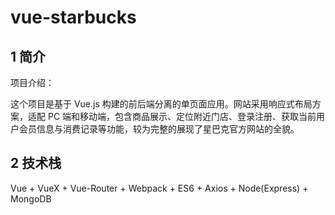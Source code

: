 # vue-starbucks

## 1 简介

项目介绍：

这个项目是基于 Vue.js 构建的前后端分离的单页面应用。网站采用响应式布局方案，适配 PC 端和移动端，包含商品展示、定位附近门店、登录注册、获取当前用户会员信息与消费记录等功能，较为完整的展现了星巴克官方网站的全貌。


## 2 技术栈

Vue + VueX + Vue-Router + Webpack + ES6 + Axios + Node(Express) + MongoDB
